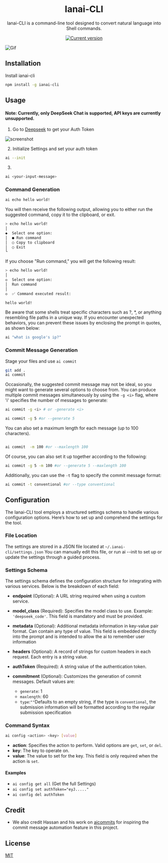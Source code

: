 <h1 align="center" id="title">Ianai-CLI</h1>

<p id="description" align="center">Ianai-CLI is a command-line tool designed to convert natural language into Shell commands.</p>

<p align="center">
   <a href="https://www.npmjs.com/package/ianai-cli"><img src="https://img.shields.io/npm/v/ianai-cli" alt="Current version"></a>
</p>

<img  src="https://github.com/user-attachments/assets/5ddc242c-c974-4935-8f61-4679133c3878" alt="Gif" />

## Installation

Install ianai-cli

```bash
npm install -g ianai-cli
```

## Usage

#### Note: Currently, only DeepSeek Chat is supported, API keys are currently unsupported.

1. Go to [Deepseek](https://chat.deepseek.com/) to get your Auth Token

![screenshot](https://github.com/user-attachments/assets/b4cd8f5c-e205-4742-8e11-e1d08d68ddc2)

2. Initialize Settings and set your auth token

```bash
ai --init
```

3.

```bash
ai <your-input-message>
```

### Command Generation

```bash
ai echo hello world!
```

You will then receive the following output, allowing you to either run the suggested command, copy it to the clipboard, or exit.

```bash
> echo hello world!
│
◆  Select one option:
│  ● Run command
│  ○ Copy to clipboard
│  ○ Exit
└
```

If you choose "Run command," you will get the following result:

```bash
> echo hello world!
│
◇  Select one option:
│  Run command
│
◇  ✅ Command executed result:

hello world!

```

Be aware that some shells treat specific characters such as ?, \*, or anything resembling file paths in a unique way. If you encounter unexpected behaviors, you can prevent these issues by enclosing the prompt in quotes, as shown below:

```bash
ai "what is google's ip?"
```

### Commit Message Generation

Stage your files and use `ai commit`
```bash
git add .
ai commit
```

Occasionally, the suggested commit message may not be ideal, so you might want to generate several options to choose from. You can produce multiple commit messages simultaneously by using the `-g <i>` flag, where 'i' specifies the number of messages to generate:

```bash
ai commit -g <i> # or -generate <i>
```


```bash
ai commit -g 5 #or --generate 5
```

You can also set a maximum length for each message (up to 100 characters).

```bash

ai commit  -m 100 #or --maxlength 100

```

Of course, you can also set it up together according to the following:

```bash
ai commit -g 5 -m 100 #or --generate 5 --maxlength 100
```

Additionally, you can use the `-t` flag to specify the commit message format:

```bash
ai commit -t conventional #or --type conventional
```



## Configuration

The Ianai-CLI tool employs a structured settings schema to handle various configuration options. Here’s how to set up and comprehend the settings for the tool.

### File Location

The settings are stored in a JSON file located at `~/.ianai-cli/settings.json` You can manually edit this file, or run ai --init to set up or update the settings through a guided process.

### Settings Schema

The settings schema defines the configuration structure for integrating with various services. Below is the breakdown of each field:

- **endpoint** (Optional): A URL string required when using a custom service.
- **model_class** (Required): Specifies the model class to use. Example: `'deepseek_code'`. This field is mandatory and must be provided.

- **metadata** (Optional): Additional metadata information in key-value pair format. Can contain any type of value. This field is embedded directly into the prompt and is intended to allow the ai to remember user information

- **headers** (Optional): A record of strings for custom headers in each request. Each entry is a string value.

- **authToken** (Required): A string value of the authentication token.
- **commitment** (Optional): Customizes the generation of commit messages. Default values are:
  - `generate`: 1
  - `maxlength`: 60
  - `type`:`""`Defaults to an empty string, if the type is `conventional`, the submission information will be formatted according to the regular submission specification

### Command Syntax

```bash
ai config <action> <key> [value]
```

- **action**: Specifies the action to perform. Valid options are `get`, `set`, or `del`.
- **key**: The key to operate on.
- **value**: The value to set for the key. This field is only required when the action is `set`.

#### Examples

- `ai config get all` (Get the full Settings)
- `ai config set authToken="eyJ....."`
- `ai config del authToken`


## Credit
- We also credit Hassan and his work on [aicommits](https://github.com/Nutlope/aicommits) for inspiring the commit message automation feature in this project.

## License

[MIT]("https://choosealicense.com/licenses/mit/")
